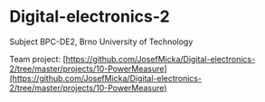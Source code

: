 # Digital-electronics-2

Subject BPC-DE2, Brno University of Technology

Team project: [https://github.com/JosefMicka/Digital-electronics-2/tree/master/projects/10-PowerMeasure](https://github.com/JosefMicka/Digital-electronics-2/tree/master/projects/10-PowerMeasure)
